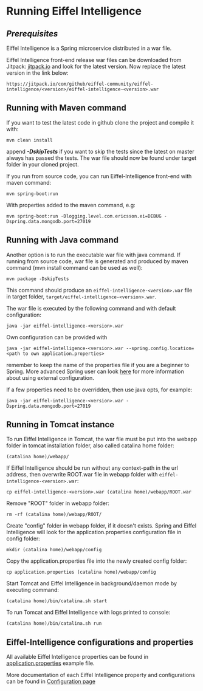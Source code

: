 # Running Eiffel Intelligence

## _Prerequisites_

Eiffel Intelligence is a Spring microservice distributed in a war file.

Eiffel Intelligence front-end release war files can be downloaded from Jitpack:
[jitpack.io](https://jitpack.io/#eiffel-community/eiffel-intelligence) and look for the
latest version. Now replace the latest version in the link below:

    https://jitpack.io/com/github/eiffel-community/eiffel-intelligence/<version>/eiffel-intelligence-<version>.war

## Running with Maven command

If you want to test the latest code in github clone the project and compile it
with:
    
    mvn clean install

append **_-DskipTests_** if you want to skip the tests since the latest on
master always has passed the tests. The war file should now be found under
target folder in your cloned project.

If you run from source code, you can run Eiffel-Intelligence front-end with maven command:

    mvn spring-boot:run

With properties added to the maven command, e.g:
    
    mvn spring-boot:run -Dlogging.level.com.ericsson.ei=DEBUG -Dspring.data.mongodb.port=27019

 ## Running with Java command 

Another option is to run the executable war file with java command.
If running from source code, war file is generated and produced by maven command (mvn install command can be used as well):

    mvn package -DskipTests

 This command should produce an `eiffel-intelligence-<version>.war` file in target folder, `target/eiffel-intelligence-<version>.war`. 

The war file is executed by the following command and with default configuration:

    java -jar eiffel-intelligence-<version>.war

Own configuration can be provided with

    java -jar eiffel-intelligence-<version>.war --spring.config.location=<path to own application.properties>

remember to keep the name of the properties file if you are a beginner to
Spring. More advanced Spring user can look [here](https://docs.spring.io/spring-boot/docs/current/reference/html/boot-features-external-config.html)
for more information about using external configuration.

If a few properties need to be overridden, then use java opts, for example:

    java -jar eiffel-intelligence-<version>.war -Dspring.data.mongodb.port=27019

## Running in Tomcat instance

To run Eiffel Intelligence in Tomcat, the war file must be put into the webapp folder in tomcat installation folder, also called catalina home folder:

    (catalina home)/webapp/

If Eiffel Intelligence should be run without any context-path in the url address, then overwrite ROOT.war file in webapp folder with `eiffel-intelligence-<version>.war`:

    cp eiffel-intelligence-<version>.war (catalina home)/webapp/ROOT.war

Remove "ROOT" folder in webapp folder:

    rm -rf (catalina home)/webapp/ROOT/

Create "config" folder in webapp folder, if it doesn't exists. Spring and Eiffel Intelligence will look for the application.properties configuration file in config folder:

    mkdir (catalina home)/webapp/config

Copy the application.properties file into the newly created config folder:
    
    cp application.properties (catalina home)/webapp/config

Start Tomcat and Eiffel Intelligence in background/daemon mode by executing command:

    (catalina home)/bin/catalina.sh start

To run Tomcat and Eiffel Intelligence with logs printed to console:
    
    (catalina home)/bin/catalina.sh run

## Eiffel-Intelligence configurations and properties

All available Eiffel Intelligence properties can be found in [application.properties](https://github.com/eiffel-community/eiffel-intelligence/blob/master/src/main/resources/application.properties) example file.

More documentation of each Eiffel Intelligence property and configurations can be found in [Configuration page](./configuration.md)

